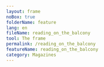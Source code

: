 ```yaml
---
layout: frame
noBox: true
folderName: feature
lang: en
fileName: reading_on_the_balcony
tool: The frame
permalink: /reading_on_the_balcony
featureName: reading_on_the_balcony
category: Magazines
---
```

